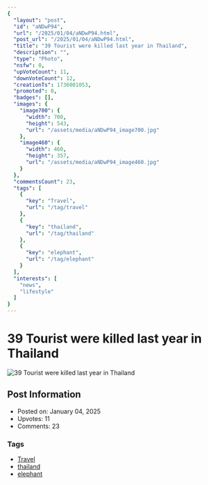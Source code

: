 ```yaml
---
{
  "layout": "post",
  "id": "aNDwP94",
  "url": "/2025/01/04/aNDwP94.html",
  "post_url": "/2025/01/04/aNDwP94.html",
  "title": "39 Tourist were killed last year in Thailand",
  "description": "",
  "type": "Photo",
  "nsfw": 0,
  "upVoteCount": 11,
  "downVoteCount": 12,
  "creationTs": 1736001053,
  "promoted": 0,
  "badges": [],
  "images": {
    "image700": {
      "width": 700,
      "height": 543,
      "url": "/assets/media/aNDwP94_image700.jpg"
    },
    "image460": {
      "width": 460,
      "height": 357,
      "url": "/assets/media/aNDwP94_image460.jpg"
    }
  },
  "commentsCount": 23,
  "tags": [
    {
      "key": "Travel",
      "url": "/tag/travel"
    },
    {
      "key": "thailand",
      "url": "/tag/thailand"
    },
    {
      "key": "elephant",
      "url": "/tag/elephant"
    }
  ],
  "interests": [
    "news",
    "lifestyle"
  ]
}
---
```


# 39 Tourist were killed last year in Thailand

![39 Tourist were killed last year in Thailand](/assets/media/aNDwP94_image700.jpg)

## Post Information

- Posted on: January 04, 2025
- Upvotes: 11
- Comments: 23

### Tags

- [Travel](/tag/Travel)
- [thailand](/tag/thailand)
- [elephant](/tag/elephant)
